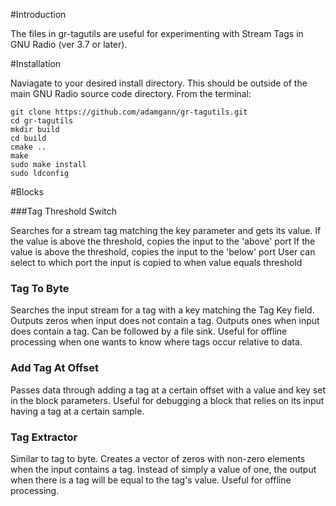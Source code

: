 #Introduction

The files in gr-tagutils are useful for experimenting with Stream Tags in 
GNU Radio (ver 3.7 or later).


#Installation

Naviagate to your desired install directory. This should be outside of the main
GNU Radio source code directory. From the terminal: 

  	git clone https://github.com/adamgann/gr-tagutils.git
  	cd gr-tagutils
  	mkdir build
  	cd build
  	cmake ..
  	make
  	sudo make install
  	sudo ldconfig



#Blocks

###Tag Threshold Switch

Searches for a stream tag matching the key parameter and gets its value.
If the value is above the threshold, copies the input to the 'above' port
If the value is above the threshold, copies the input to the 'below' port
User can select to which port the input is copied to when value equals threshold


### Tag To Byte

Searches the input stream for a tag with a key matching the Tag Key field. 
Outputs zeros when input does not contain a tag. Outputs ones when input
does contain a tag. Can be followed by a file sink. Useful for offline processing
when one wants to know where tags occur relative to data. 

### Add Tag At Offset

Passes data through adding a tag at a certain offset with a value and key
set in the block parameters. Useful for debugging a block that relies on 
its input having a tag at a certain sample. 

### Tag Extractor 

Similar to tag to byte. Creates a vector of zeros with non-zero elements when the input contains a tag. Instead of simply a value of one, the output when there is a tag will be equal to the tag's value. Useful for offline processing. 


